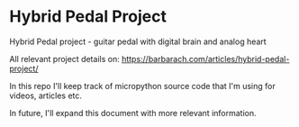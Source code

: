 # Hybrid Pedal Project
Hybrid Pedal project - guitar pedal with digital brain and analog heart

All relevant project details on: https://barbarach.com/articles/hybrid-pedal-project/

In this repo I'll keep track of micropython source code that I'm using for videos, articles etc.

In future, I'll expand this document with more relevant information.
